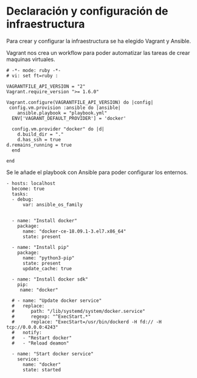 # Declaración y configuración de infraestructura

Para crear y configurar la infraestructura se ha elegido Vagrant y Ansible.

Vagrant nos crea un workflow para poder automatizar las tareas de crear maquinas virtuales.
```
# -*- mode: ruby -*-
# vi: set ft=ruby :

VAGRANTFILE_API_VERSION = "2"
Vagrant.require_version ">= 1.6.0"

Vagrant.configure(VAGRANTFILE_API_VERSION) do |config|
 config.vm.provision :ansible do |ansible|
    ansible.playbook = "playbook.yml"
  ENV['VAGRANT_DEFAULT_PROVIDER'] = 'docker'
  
  config.vm.provider "docker" do |d|
    d.build_dir = "."
    d.has_ssh = true
d.remains_running = true
  end
 
end

```
Se le añade el playbook con Ansible para poder configurar los enternos.
```
- hosts: localhost
  become: true
  tasks:
  - debug:
      var: ansible_os_family

  
  - name: "Install docker"
    package: 
      name: "docker-ce-18.09.1-3.el7.x86_64"
      state: present

  - name: "Install pip"
    package: 
      name: "python3-pip"
      state: present
      update_cache: true
    
  - name: "Install docker sdk"
    pip:
     name: "docker"
 
  # - name: "Update docker service"
  #   replace:
  #      path: "/lib/systemd/system/docker.service"
  #      regexp: "^ExecStart.*"
  #      replace: "ExecStart=/usr/bin/dockerd -H fd:// -H tcp://0.0.0.0:4243"
  #   notify: 
  #   - "Restart docker"
  #   - "Reload deamon"
  
  - name: "Start docker service"
    service:
      name: "docker"
      state: started
```




